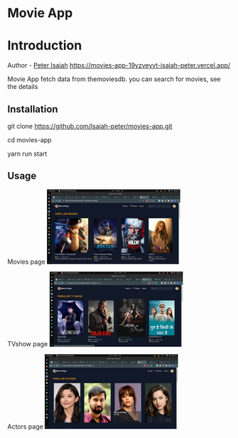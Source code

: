 # Movie App

# Introduction
 Author - [Peter Isaiah](https://www.linkedin.com/in/peter-isaiah-607943200/)
https://movies-app-19yzveyvt-isaiah-peter.vercel.app/

Movie App fetch data from themoviesdb. you can search for movies, see the details

## Installation
git clone https://github.com/Isaiah-peter/movies-app.git

cd movies-app

yarn run start


## Usage

Movies page
<img
  src="./static/movies.png"
  alt="Movies page"
  title="Movies page"
  style="display: inline-block; margin: 0 auto; max-width: 300px"
/>

TVshow page
<img
  src="./static/tvshow.png"
  alt="Tvshow page"
  title="TVshow page"
  style="display: inline-block; margin: 0 auto; max-width: 300px"
/>

Actors page
<img
  src="./static/actor.png"
  alt="Actor page"
  title="Actor page"
  style="display: inline-block; margin: 0 auto; max-width: 300px"
/>
